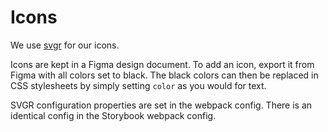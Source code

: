 # Icons

We use [svgr](https://react-svgr.com/) for our icons.

Icons are kept in a Figma design document. To add an icon, export it from Figma with all colors set to black. The black colors can then be replaced in CSS stylesheets by simply setting `color` as you would for text.

SVGR configuration properties are set in the webpack config. There is an identical config in the Storybook webpack config.
